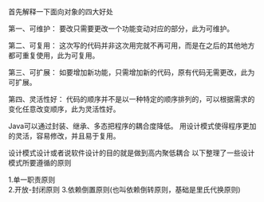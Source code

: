 首先解释一下面向对象的四大好处

第一、可维护：
要改只需要更改一个功能变动对应的部分，此为可维护。

第二、可复用：
这次写的代码并非这次用完就不再可用，而是在之后的其他地方都可重复使用，此为可复用。

第三、可扩展：
如要增加新功能，只需增加新的代码，原有代码无需更改，此为可扩展。

第四、灵活性好：
代码的顺序并不是以一种特定的顺序排列的，可以根据需求的变化任意改变顺序，此为灵活性好。

Java可以通过封装、继承、多态把程序的耦合度降低。
用设计模式使得程序更加的灵活，容易修改，并且易于复用。

设计模式设计或者说软件设计的目的就是做到高内聚低耦合
以下整理了一些设计模式所要遵循的原则

1.单一职责原则  
2.开放-封闭原则
3.依赖倒置原则(也叫依赖倒转原则，基础是里氏代换原则)
